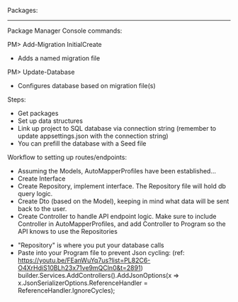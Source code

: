﻿Packages:


----------
Package Manager Console commands:

PM> Add-Migration InitialCreate 
- Adds a named migration file

PM> Update-Database
- Configures database based on migration file(s)


Steps:
- Get packages
- Set up data structures
- Link up project to SQL database via connection string (remember to update appsettings.json with the connection string)
- You can prefill the database with a Seed file


Workflow to setting up routes/endpoints:
- Assuming the Models, AutoMapperProfiles have been established...
- Create Interface
- Create Repository, implement interface. The Repository file will hold db query logic.
- Create Dto (based on the Model), keeping in mind what data will be sent back to the user.
- Create Controller to handle API endpoint logic. Make sure to include Controller in AutoMapperProfiles,
and add Controller to Program so the API knows to use the Repositories


* "Repository" is where you put your database calls
* Paste into your Program file to prevent Json cycling: (ref: https://youtu.be/FEanWuYq7us?list=PL82C6-O4XrHdiS10BLh23x71ve9mQCln0&t=2891)
builder.Services.AddControllers().AddJsonOptions(x => 
    x.JsonSerializerOptions.ReferenceHandler = ReferenceHandler.IgnoreCycles);